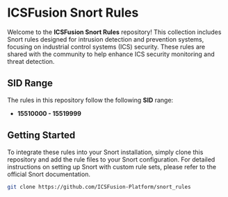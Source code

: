 # ICSFusion Snort Rules

Welcome to the **ICSFusion Snort Rules** repository! This collection includes Snort rules designed for intrusion detection and prevention systems, focusing on industrial control systems (ICS) security. These rules are shared with the community to help enhance ICS security monitoring and threat detection.

## SID Range

The rules in this repository follow the following **SID** range:

- **15510000 - 15519999**


## Getting Started

To integrate these rules into your Snort installation, simply clone this repository and add the rule files to your Snort configuration. For detailed instructions on setting up Snort with custom rule sets, please refer to the official Snort documentation.

```bash
git clone https://github.com/ICSFusion-Platform/snort_rules
